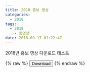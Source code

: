 ```yaml
---
title: 2018 홍보 영상
categories:
  - 2018
tags:
  - 2018
	- 동영상
date: 2018-09-17 01:22:47
---
```


2018년 홍보 영상 다운로드 테스트

{% raw %}
<button onclick="window.open('test.zip')">Download</button>
{% endraw %}
